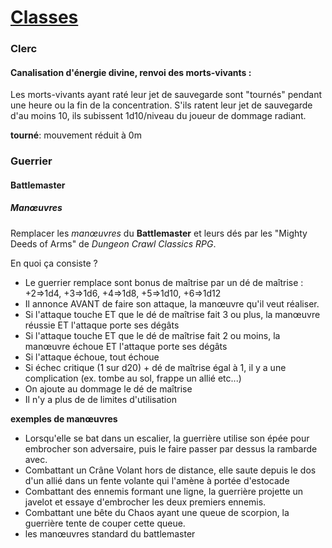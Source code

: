 # **<u>Classes</u>**

### Clerc

#### Canalisation d'énergie divine, renvoi des morts-vivants :

Les morts-vivants ayant raté leur jet de sauvegarde sont "tournés" pendant une heure ou la fin de la concentration. S'ils ratent leur jet de sauvegarde d'au moins 10, ils subissent 1d10/niveau du joueur de dommage radiant.

**tourné**: mouvement réduit à 0m



### Guerrier

#### Battlemaster

##### Manœuvres

Remplacer les _manœuvres_ du **Battlemaster** et leurs dés par les "Mighty Deeds of Arms" de _Dungeon Crawl Classics RPG_.

En quoi ça consiste ?

- Le guerrier remplace sont bonus de maîtrise par un dé de maîtrise :
  +2=>1d4, +3=>1d6, +4=>1d8, +5=>1d10, +6=>1d12
- Il annonce AVANT de faire son attaque, la manœuvre qu'il veut réaliser.
- Si l'attaque touche ET que le dé de maîtrise fait 3 ou plus, la manœuvre réussie ET l'attaque porte ses dégâts
- Si l'attaque touche ET que le dé de maîtrise fait 2 ou moins, la manœuvre échoue ET l'attaque porte ses dégâts
- Si l'attaque échoue, tout échoue
- Si échec critique (1 sur d20) + dé de maîtrise égal à 1, il y a une complication (ex. tombe au sol, frappe un allié etc...)
- On ajoute au dommage le dé de maîtrise
- Il n'y a plus de de limites d'utilisation

**exemples de manœuvres**

- Lorsqu'elle se bat dans un escalier, la guerrière utilise son épée pour embrocher son adversaire, puis le faire passer par dessus la rambarde avec.
- Combattant un Crâne Volant hors de distance, elle saute depuis le dos d'un allié dans un fente volante qui l'amène à portée d'estocade
- Combattant des ennemis formant une ligne, la guerrière projette un javelot et essaye d'embrocher les deux premiers ennemis.
- Combattant une bête du Chaos ayant une queue de scorpion, la guerrière tente de couper cette queue.
- les manœuvres standard du battlemaster